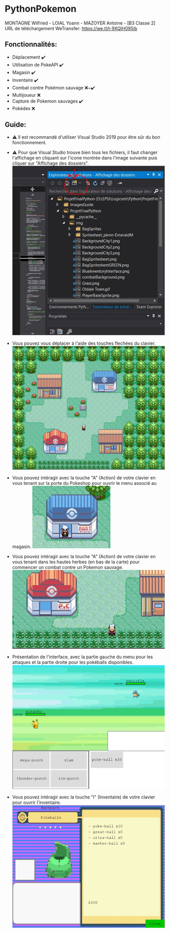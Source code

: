 # PythonPokemon
MONTAGNE Wilfried - LOIAL Yoann - MAZOYER Antoine - [B3 Classe 2]
URL de téléchargement WeTransfer: https://we.tl/t-9XQIH095ib


## Fonctionnalités:
* Déplacement ✔️
* Utilisation de PokeAPI ✔️
* Magasin ✔️
* Inventaire ✔️
* Combat contre Pokémon sauvage ❌~✔️
* Multijoueur ❌
* Capture de Pokemon sauvages ✔️
* Pokédex ❌

## Guide:
- ⚠️ Il est recommandé d'utiliser Visual Studio 2019 pour être sûr du bon fonctionnement.

- ⚠️ Pour que Visual Studio trouve bien tous les fichiers, il faut changer l'affichage en cliquant sur l'icone montrée dans l'image suivante puis cliquer sur "Affichage des dossiers".
![Icone à cliquer](https://github.com/WilMont/PythonPokemon/blob/master/ImagesGuide/guideFichiers.JPG)


- Vous pouvez vous déplacer à l'aide des touches flechées du clavier.
![Deplacements](https://github.com/WilMont/PythonPokemon/blob/master/ImagesGuide/Deplacements.JPG)


- Vous pouvez intéragir avec la touche "A" (Action) de votre clavier en vous tenant sur la porte du Pokeshop pour ouvrir le menu associé au magasin.
![Interagir avec le magasin](https://github.com/WilMont/PythonPokemon/blob/master/ImagesGuide/Magasin.JPG)


- Vous pouvez intéragir avec la touche "A" (Action) de votre clavier en vous tenant dans les hautes herbes (en bas de la carte) pour commencer un combat contre un Pokemon sauvage.
![Commencer un combat](https://github.com/WilMont/PythonPokemon/blob/master/ImagesGuide/RecherchePokemon.JPG)


- Présentation de l'interface, avec la partie gauche du menu pour les attaques et la partie droite pour les pokéballs disponibles.
![Combattre ou capturer un Pokemon](https://github.com/WilMont/PythonPokemon/blob/master/ImagesGuide/Combat.JPG)


- Vous pouvez intéragir avec la touche "I" (Inventaire) de votre clavier pour ouvrir l'inventaire.
![Inventaire](https://github.com/WilMont/PythonPokemon/blob/master/ImagesGuide/Inventaire.JPG)
